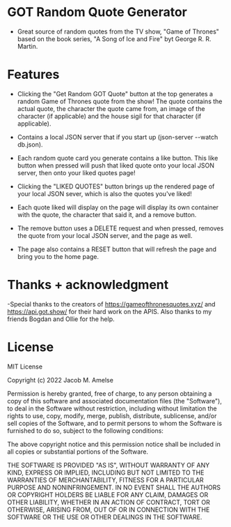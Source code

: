 # GOT Random Quote Generator
- Great source of random quotes from the TV show, "Game of Thrones" based on the book series, "A Song of Ice and Fire" byt George R. R. Martin.

# Features

- Clicking the "Get Random GOT Quote" button at the top generates a random Game of Thrones quote from the show! The quote contains the actual quote, the character the quote came from, an image of the character (if applicable) and the house sigil for that character (if applicable).

- Contains a local JSON server that if you start up (json-server --watch db.json).

- Each random quote card you generate contains a like button. This like button when pressed will push that liked quote onto your local JSON server, then onto your liked quotes page!

- Clicking the "LIKED QUOTES" button brings up the rendered page of your local JSON sever, which is also the quotes you've liked!

- Each quote liked will display on the page will display its own container with the quote, the character that said it, and a remove button. 

- The remove button uses a DELETE request and when pressed, removes the quote from your local JSON server, and the page as well.

- The page also contains a RESET button that will refresh the page and bring you to the home page.

# Thanks + acknowledgment
-Special thanks to the creators of https://gameofthronesquotes.xyz/ and
https://api.got.show/ for their hard work on the APIS. Also thanks to my friends Bogdan and Ollie for the help.

# License 
MIT License

Copyright (c) 2022 Jacob M. Amelse

Permission is hereby granted, free of charge, to any person obtaining a copy
of this software and associated documentation files (the "Software"), to deal
in the Software without restriction, including without limitation the rights
to use, copy, modify, merge, publish, distribute, sublicense, and/or sell
copies of the Software, and to permit persons to whom the Software is
furnished to do so, subject to the following conditions:

The above copyright notice and this permission notice shall be included in all
copies or substantial portions of the Software.

THE SOFTWARE IS PROVIDED "AS IS", WITHOUT WARRANTY OF ANY KIND, EXPRESS OR
IMPLIED, INCLUDING BUT NOT LIMITED TO THE WARRANTIES OF MERCHANTABILITY,
FITNESS FOR A PARTICULAR PURPOSE AND NONINFRINGEMENT. IN NO EVENT SHALL THE
AUTHORS OR COPYRIGHT HOLDERS BE LIABLE FOR ANY CLAIM, DAMAGES OR OTHER
LIABILITY, WHETHER IN AN ACTION OF CONTRACT, TORT OR OTHERWISE, ARISING FROM,
OUT OF OR IN CONNECTION WITH THE SOFTWARE OR THE USE OR OTHER DEALINGS IN THE
SOFTWARE.